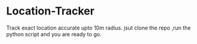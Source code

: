 # Location-Tracker
Track exact location accurate upto 10m radius.
jsut clone the repo ,run the python script and you are ready to go.
